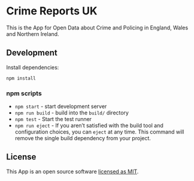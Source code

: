 # Crime Reports UK

This is the App for Open Data about Crime and Policing in England, Wales and Northern Ireland.

## Development

Install dependencies:

```
npm install
```

### npm scripts

- `npm start` - start development server
- `npm run build` - build into the `build/` directory
- `npm test` - Start the test runner
- `npm run eject` - If you aren’t satisfied with the build tool and configuration choices, you can `eject` at any time. This command will remove the single build dependency from your project.

## License

This App is an open source software [licensed as MIT](https://github.com/safdarjamal/crime-reports-uk/blob/master/LICENSE).
